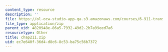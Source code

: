 ```yaml
---
content_type: resource
description: ''
file: https://ol-ocw-studio-app-qa.s3.amazonaws.com/courses/6-911-transcribing-prosodic-structure-of-spoken-utterances-with-tobi-january-iap-2006/ec7e640f36d4d8c68c53ba75c56b7372_chap211.zip
file_type: application/zip
parent_uid: 4820948e-86a5-7932-49d2-2b7a99eed7a6
resourcetype: Other
title: chap211.zip
uid: ec7e640f-36d4-d8c6-8c53-ba75c56b7372
---
```

